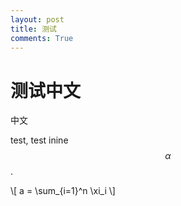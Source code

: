 ```yaml
---
layout: post
title: 测试
comments: True
---
```


# 测试中文

中文


test, test inine $$\alpha$$.

\\[
a = \sum_{i=1}^n \xi_i
\\]
